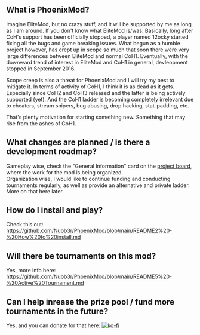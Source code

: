 ## What is PhoenixMod?
Imagine EliteMod, but no crazy stuff, and it will be supported by me as long as I am around.
If you don't know what EliteMod is/was: Basically, long after CoH's support has been officially stopped,
a player named 12ocky started fixing all the bugs and game breaking issues. What begun as a humble project however, 
has crept up in scope so much that soon there were very large differences between EliteMod and normal CoH1.
Eventually, with the downward trend of interest in EliteMod and CoH1 in general, devleopment stopped in September 2016.

Scope creep is also a threat for PhoenixMod and I will try my best to mitigate it. In terms of activity of CoH1, 
I think it is as dead as it gets. Especially since CoH2 and CoH3 released and the latter is being actively supported (yet).
And the CoH1 ladder is becoming completely irrelevant due to cheaters, stream snipers, bug abusing, drop hacking, stat-padding, etc.

That's plenty motivation for starting something new. Something that may rise from the ashes of CoH1.

## What changes are planned / is there a development roadmap?
Gameplay wise, check the "General Information" card on the [project board](https://trello.com/b/lxvh5AI0/phoenixmod), where the work for the mod is being organized.<br>
Organization wise, I would like to continue funding and conducting tournaments regularly, as well as provide an alternative and private ladder. More on that here later.

## How do I install and play?
Check this out: https://github.com/Nubb3r/PhoenixMod/blob/main/README2%20-%20How%20to%20install.md

## Will there be tournaments on this mod?
Yes, more info here: https://github.com/Nubb3r/PhoenixMod/blob/main/README5%20-%20Active%20Tournament.md

## Can I help inrease the prize pool / fund more tournaments in the future?
Yes, and you can donate for that here:
[![ko-fi](https://ko-fi.com/img/githubbutton_sm.svg)](https://ko-fi.com/M4M8X1O2A)



